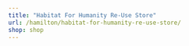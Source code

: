 ```yaml
---
title: "Habitat For Humanity Re-Use Store"
url: /hamilton/habitat-for-humanity-re-use-store/
shop: shop
---
```

